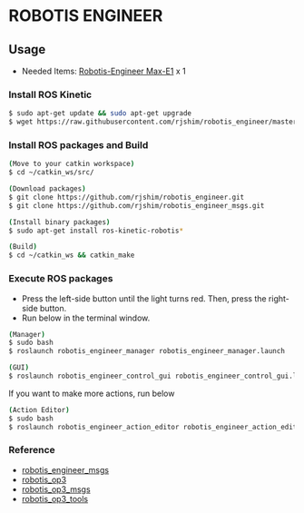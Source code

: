 # ROBOTIS ENGINEER

## Usage
- Needed Items: [Robotis-Engineer Max-E1](http://www.robotis.com/shop/item.php?it_id=901-0153-100) x 1

### Install ROS Kinetic
```sh
$ sudo apt-get update && sudo apt-get upgrade
$ wget https://raw.githubusercontent.com/rjshim/robotis_engineer/master/install_ros_kinetic.sh && chmod 755 ./install_ros_kinetic.sh && bash ./install_ros_kinetic.sh
```

### Install ROS packages and Build
```sh
(Move to your catkin workspace)
$ cd ~/catkin_ws/src/

(Download packages)
$ git clone https://github.com/rjshim/robotis_engineer.git
$ git clone https://github.com/rjshim/robotis_engineer_msgs.git

(Install binary packages)
$ sudo apt-get install ros-kinetic-robotis*

(Build)
$ cd ~/catkin_ws && catkin_make
```

### Execute ROS packages
- Press the left-side button until the light turns red. Then, press the right-side button.
- Run below in the terminal window.

```sh
(Manager)
$ sudo bash
$ roslaunch robotis_engineer_manager robotis_engineer_manager.launch

(GUI)
$ roslaunch robotis_engineer_control_gui robotis_engineer_control_gui.launch
```

If you want to make more actions, run below
```sh
(Action Editor)
$ sudo bash
$ roslaunch robotis_engineer_action_editor robotis_engineer_action_editor.launch
```

### Reference
- [robotis_engineer_msgs](https://github.com/rjshim/robotis_engineer_msgs)
- [robotis_op3](https://github.com/ROBOTIS-GIT/ROBOTIS-OP3)
- [robotis_op3_msgs](https://github.com/ROBOTIS-GIT/ROBOTIS-OP3-msgs)
- [robotis_op3_tools](https://github.com/ROBOTIS-GIT/ROBOTIS-OP3-Tools)
